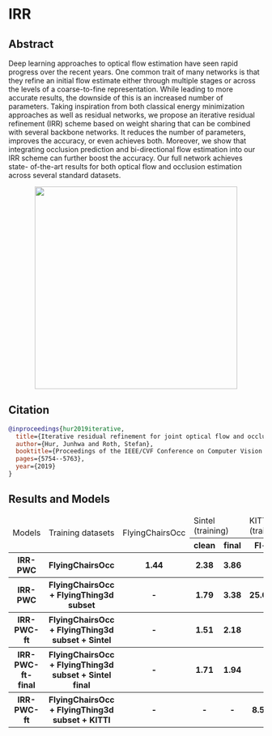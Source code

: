 # IRR

## Abstract

<!-- [ABSTRACT] -->

Deep learning approaches to optical flow estimation
have seen rapid progress over the recent years. One common trait of
many networks is that they refine an initial flow estimate either
through multiple stages or across the levels of a coarse-to-fine representation.
While leading to more accurate results, the downside of this is an increased
number of parameters. Taking inspiration from both classical
energy minimization approaches as well as residual
networks, we propose an iterative residual refinement (IRR)
scheme based on weight sharing that can be combined with
several backbone networks. It reduces the number of parameters,
improves the accuracy, or even achieves both. Moreover,
we show that integrating occlusion prediction and bi-directional
flow estimation into our IRR scheme can
further boost the accuracy. Our full network achieves state-
of-the-art results for both optical flow
and occlusion estimation across several standard datasets.

<!-- [IMAGE] -->

<div align=center>
<img src="https://user-images.githubusercontent.com/76149310/142731424-9cda1d89-e222-4bcf-b1b8-b18b31f7643b.png" width="400"/>
</div>

## Citation

<!-- [ALGORITHM] -->

```bibtex
@inproceedings{hur2019iterative,
  title={Iterative residual refinement for joint optical flow and occlusion estimation},
  author={Hur, Junhwa and Roth, Stefan},
  booktitle={Proceedings of the IEEE/CVF Conference on Computer Vision and Pattern Recognition},
  pages={5754--5763},
  year={2019}
}
```

## Results and Models

<table>
    <thead>
        <tr>
            <td rowspan=2>Models</td>
            <td rowspan=2>Training datasets</td>
            <td rowspan=2>FlyingChairsOcc</td>
            <td colspan=2>Sintel (training)</td>
            <td colspan=2>KITTI2015 (training)</td>
            <td rowspan=2>Log</td>
            <td rowspan=2>Config</td>
            <td rowspan=2>Download</td>
        </tr>
        <tr>
            <th>clean</th>
            <th>final</th>
            <th>Fl-all</th>
            <th>EPE</th>
        </tr>
    </thead>
    <tbody>
        <tr>
            <th>IRR-PWC</th>
            <th>FlyingChairsOcc</th>
            <th>1.44</th>
            <th>2.38</th>
            <th>3.86</th>
            <th>-</th>
            <th>-</th>
            <th><a href='https://download.openmmlab.com/mmflow/irr/irrpwc_8x1_sshort_flyingchairsocc_384x448.log.json'>log</a></th>
            <th><a href='https://download.openmmlab.com/mmflow/irr/irrpwc_8x1_sshort_flyingchairsocc_384x448.py'>Config</a></th>
            <th><a href='https://download.openmmlab.com/mmflow/irr/irrpwc_8x1_sshort_flyingchairsocc_384x448.pth'>Model</a></th>
        </tr>
        <tr>
            <th>IRR-PWC</th>
            <th>FlyingChairsOcc + FlyingThing3d subset</th>
            <th>-</th>
            <th>1.79</th>
            <th>3.38</th>
            <th>25.06%</th>
            <th>8.32</th>
            <th><a href='https://download.openmmlab.com/mmflow/irr/irrpwc_8x1_sfine_half_flyingthings3d_subset_384x768.log.json'>log</a></th>
            <th><a href='https://download.openmmlab.com/mmflow/irr/irrpwc_8x1_sfine_half_flyingthings3d_subset_384x768.py'>Config</a></th>
            <th><a href='https://download.openmmlab.com/mmflow/irr/irrpwc_8x1_sfine_half_flyingthings3d_subset_384x768.pth'>Model</a></th>
        </tr>
        <tr>
            <th>IRR-PWC-ft</th>
            <th>FlyingChairsOcc + FlyingThing3d subset + Sintel</th>
            <th>-</th>
            <th>1.51</th>
            <th>2.18</th>
            <th>-</th>
            <th>-</th>
            <th><a href='https://download.openmmlab.com/mmflow/irr/irrpwc_ft_4x1_300k_sintel_384x768.log.json'>log</a></th>
            <th><a href='https://download.openmmlab.com/mmflow/irr/irrpwc_ft_4x1_300k_sintel_384x768.py'>Config</a></th>
            <th><a href='https://download.openmmlab.com/mmflow/irr/irrpwc_ft_4x1_300k_sintel_384x768.pth'>Model</a></th>
        </tr>
        <tr>
            <th>IRR-PWC-ft-final</th>
            <th>FlyingChairsOcc + FlyingThing3d subset + Sintel final</th>
            <th>-</th>
            <th>1.71</th>
            <th>1.94</th>
            <th>-</th>
            <th>-</th>
            <th><a href='https://download.openmmlab.com/mmflow/irr/irrpwc_ft_4x1_300k_sintel_final_384x768.log.json'>log</a></th>
            <th><a href='https://download.openmmlab.com/mmflow/irr/irrpwc_ft_4x1_300k_sintel_final_384x768.py'>Config</a></th>
            <th><a href='https://download.openmmlab.com/mmflow/irr/irrpwc_ft_4x1_300k_sintel_final_384x768.pth'>Model</a></th>
        </tr>
        <tr>
            <th>IRR-PWC-ft</th>
            <th>FlyingChairsOcc + FlyingThing3d subset + KITTI</th>
            <th>-</th>
            <th>-</th>
            <th>-</th>
            <th>8.51%</th>
            <th>2.19</th>
            <th><a href='https://download.openmmlab.com/mmflow/irr/irrpwc_ft_4x1_300k_kitti_320x896.log.json'>log</a></th>
            <th><a href='https://download.openmmlab.com/mmflow/irr/irrpwc_ft_4x1_300k_kitti_320x896.py'>Config</a></th>
            <th><a href='https://download.openmmlab.com/mmflow/irr/irrpwc_ft_4x1_300k_kitti_320x896.pth'>Model</a></th>
        </tr>
    </tbody>
</table>
